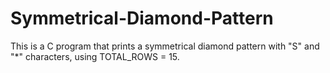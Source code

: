 # Symmetrical-Diamond-Pattern
This is a C program that prints a symmetrical diamond pattern with "S" and "*" characters, using TOTAL_ROWS = 15.
